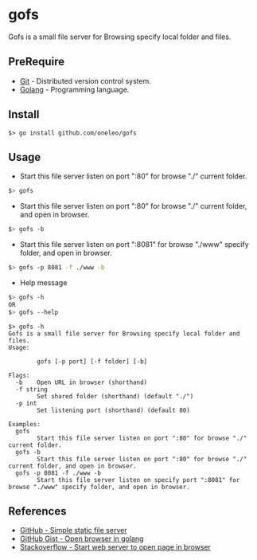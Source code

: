 # gofs
 Gofs is a small file server for Browsing specify local folder and files.


## PreRequire
- [Git](https://git-scm.com/) - Distributed version control system.
- [Golang](https://golang.org/) - Programming language.

## Install
```golang
$> go install github.com/oneleo/gofs
```

## Usage
- Start this file server listen on port ":80" for browse "./" current folder.
```bash
$> gofs
```

- Start this file server listen on port ":80" for browse "./" current folder, and open in browser.
```bash
$> gofs -b
```

- Start this file server listen on port ":8081" for browse "./www" specify folder, and open in browser.
```bash
$> gofs -p 8081 -f ./www -b
```

- Help message
```bash
$> gofs -h
OR
$> gofs --help
```

```text
$> gofs -h
Gofs is a small file server for Browsing specify local folder and files.
Usage:

        gofs [-p port] [-f folder] [-b]

Flags:
  -b    Open URL in browser (shorthand)
  -f string
        Set shared folder (shorthand) (default "./")
  -p int
        Set listening port (shorthand) (default 80)

Examples:
  gofs
        Start this file server listen on port ":80" for browse "./" current folder.
  gofs -b
        Start this file server listen on port ":80" for browse "./" current folder, and open in browser.
  gofs -p 8081 -f ./www -b
        Start this file server listen on specify port ":8081" for browse "./www" specify folder, and open in browser.
```

## References
- [GitHub - Simple static file server](https://github.com/golang-id/gost)
- [GitHub Gist - Open browser in golang](https://gist.github.com/hyg/9c4afcd91fe24316cbf0)
- [Stackoverflow - Start web server to open page in browser](https://stackoverflow.com/questions/39320371/how-start-web-server-to-open-page-in-browser-in-golang)